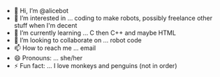 - 👋 Hi, I’m @alicebot
- 👀 I’m interested in ... coding to make robots, possibly freelance other stuff when I'm decent
- 🌱 I’m currently learning ... C then C++ and maybe HTML
- 💞️ I’m looking to collaborate on ... robot code 
- 📫 How to reach me ... email
- 😄 Pronouns: ... she/her
- ⚡ Fun fact: ... I love monkeys and penguins (not in order)

<!---
botwife-alice/botwife-alice is a ✨ special ✨ repository because its `README.md` (this file) appears on your GitHub profile.
You can click the Preview link to take a look at your changes.
--->
